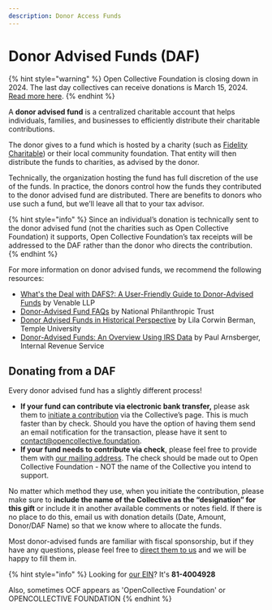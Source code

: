 ```yaml
---
description: Donor Access Funds
---
```


# Donor Advised Funds (DAF)

{% hint style="warning" %}
Open Collective Foundation is closing down in 2024. The last day collectives can receive donations is March 15, 2024. [Read more here](../../dissolution-faq-and-plan.md).
{% endhint %}

A **donor advised fund** is a centralized charitable account that helps individuals, families, and businesses to efficiently distribute their charitable contributions.

The donor gives to a fund which is hosted by a charity (such as [Fidelity Charitable](https://www.fidelitycharitable.org)) or their local community foundation. That entity will then distribute the funds to charities, as advised by the donor.

Technically, the organization hosting the fund has full discretion of the use of the funds. In practice, the donors control how the funds they contributed to the donor advised fund are distributed. There are benefits to donors who use such a fund, but we’ll leave all that to your tax advisor.

{% hint style="info" %}
Since an individual’s donation is technically sent to the donor advised fund (not the charities such as Open Collective Foundation) it supports, Open Collective Foundation’s tax receipts will be addressed to the DAF rather than the donor who directs the contribution.
{% endhint %}

For more information on donor advised funds, we recommend the following resources:

* [What's the Deal with DAFS?: A User-Friendly Guide to Donor-Advised Funds](https://www.venable.com/insights/publications/2019/02/whats-the-deal-with-dafs-a-user-friendly-guide) by Venable LLP
* [Donor-Advised Fund FAQs](https://www.nptrust.org/donor-advised-funds/faq/) by National Philanthropic Trust
* [Donor Advised Funds in Historical Perspective](https://lawdigitalcommons.bc.edu/philanthropy-forum/donoradvised2015/papers/2/) by Lila Corwin Berman, Temple University
* [Donor-Advised Funds: An Overview Using IRS Data](https://lawdigitalcommons.bc.edu/philanthropy-forum/donoradvised2015/papers/5/) by Paul Arnsberger, Internal Revenue Service

## Donating from a DAF

Every donor advised fund has a slightly different process!

* **If your fund can contribute via electronic bank transfer,** please ask them to [initiate a contribution](https://docs.opencollective.com/help/financial-contributors/payments) via the Collective’s page. This is much faster than by check. Should you have the option of having them send an email notification for the transaction, please have it sent to [contact@opencollective.foundation](mailto:contact@opencollective.foundation).
* **If your fund needs to contribute via check**, please feel free to provide them with [our mailing address](../../about/official-information-and-documents.md#address). The check should be made out to Open Collective Foundation - NOT the name of the Collective you intend to support.

No matter which method they use, when you initiate the contribution, please make sure to **include the name of the Collective as the “designation” for this gift** or include it in another available comments or notes field. If there is no place to do this, email us with donation details (Date, Amount, Donor/DAF Name) so that we know where to allocate the funds.

Most donor-advised funds are familiar with fiscal sponsorship, but if they have any questions, please feel free to [direct them to us](../../about/contact-us.md) and we will be happy to fill them in.

{% hint style="info" %}
Looking for [our EIN](../../about/official-information-and-documents.md)? It's **81-4004928**

Also, sometimes OCF appears as 'OpenCollective Foundation' or OPENCOLLECTIVE FOUNDATION
{% endhint %}
